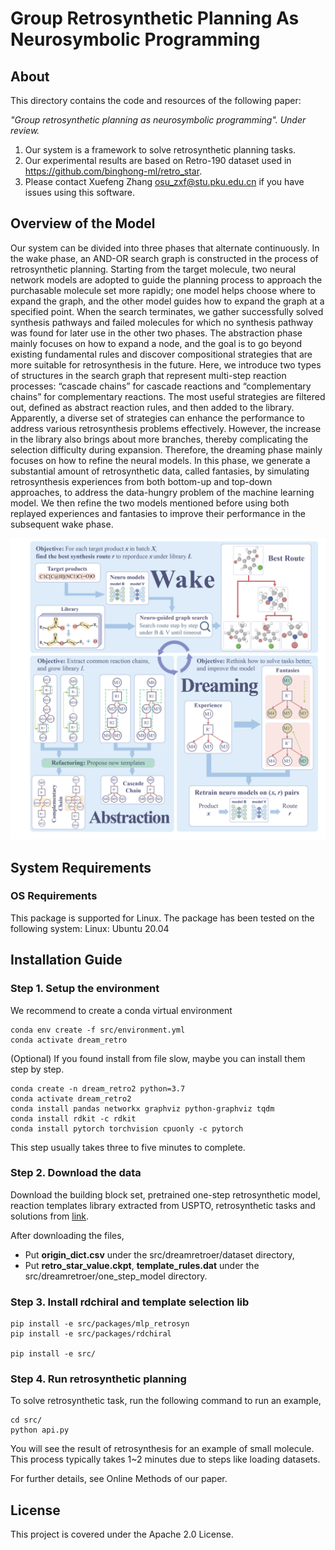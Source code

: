 # Group Retrosynthetic Planning As Neurosymbolic Programming

## About
This directory contains the code and resources of the following paper:

<i>"Group retrosynthetic planning as neurosymbolic programming". Under review. </i>

1. Our system is a framework to solve retrosynthetic planning tasks.
2. Our experimental results are based on Retro-190 dataset used in  https://github.com/binghong-ml/retro_star.
3. Please contact Xuefeng Zhang osu_zxf@stu.pku.edu.cn if you have issues using this software.

## Overview of the Model
Our system can be divided into three phases that alternate continuously. In the wake phase, an AND-OR search graph is constructed in the process of retrosynthetic planning. Starting from the target molecule, two neural network models are adopted to guide the planning process to approach the purchasable molecule set more rapidly; one model helps choose where to expand the graph, and the other model guides how to expand the graph at a specified point. When the search terminates, we gather successfully solved synthesis pathways and failed molecules for which no synthesis pathway was found for later use in the other two phases. The abstraction phase mainly focuses on how to expand a node, and the goal is to go beyond existing fundamental rules and discover compositional strategies that are more suitable for retrosynthesis in the future. Here, we introduce two types of structures in the search graph that represent multi-step reaction processes: “cascade chains” for cascade reactions and “complementary chains” for complementary reactions. The most useful strategies are filtered out, defined as abstract reaction rules, and then added to the library. Apparently, a diverse set of strategies can enhance the performance to address various retrosynthesis problems effectively. However, the increase in the library also brings about more branches, thereby complicating the selection difficulty during expansion. Therefore, the dreaming phase mainly focuses on how to refine the neural models. In this phase, we generate a substantial amount of retrosynthetic data, called fantasies, by simulating retrosynthesis experiences from both bottom-up and top-down approaches, to address the data-hungry problem of the machine learning model. We then refine the two models mentioned before using both replayed experiences and fantasies to improve their performance in the subsequent wake phase.

<p align="center">
<img src="figs/Fig1-DreamerFramework.png" > 
</p>

## System Requirements
### OS Requirements
This package is supported for Linux. The package has been tested on the following system:
Linux: Ubuntu 20.04

## Installation Guide
### Step 1. Setup the environment
We recommend to create a conda virtual environment
```
conda env create -f src/environment.yml
conda activate dream_retro
```

(Optional) If you found install from file slow, maybe you can install them step by step.
```
conda create -n dream_retro2 python=3.7
conda activate dream_retro2
conda install pandas networkx graphviz python-graphviz tqdm
conda install rdkit -c rdkit
conda install pytorch torchvision cpuonly -c pytorch
```

This step usually takes three to five minutes to complete.

### Step 2. Download the data
Download the building block set, pretrained one-step retrosynthetic model, reaction templates library extracted from USPTO, retrosynthetic tasks and solutions from [link](https://drive.google.com/drive/folders/1nXAuiBzb5YqcIJ5zeP0IoJFt0F5s7Flp?usp=sharing).

After downloading the files, 
- Put **origin_dict.csv** under the src/dreamretroer/dataset directory,
- Put **retro_star_value.ckpt**, **template_rules.dat** under the src/dreamretroer/one_step_model directory.
 

### Step 3. Install rdchiral and template selection lib
```
pip install -e src/packages/mlp_retrosyn
pip install -e src/packages/rdchiral

pip install -e src/
```

### Step 4. Run retrosynthetic planning
To solve retrosynthetic task, run the following command to run an example,

```
cd src/
python api.py
```

You will see the result of retrosynthesis for an example of small molecule. This process typically takes 1~2 minutes due to steps like loading datasets.

For further details, see Online Methods of our paper. 

## License
This project is covered under the Apache 2.0 License.
